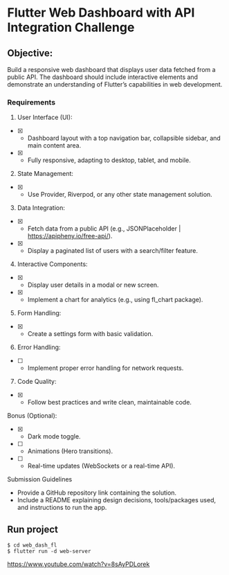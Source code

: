 # Flutter Web Dashboard with API Integration Challenge

## Objective:
Build a responsive web dashboard that displays user data fetched from a public API. The dashboard should include interactive elements and demonstrate an understanding of Flutter’s capabilities in web development.

### Requirements

1. User Interface (UI):
- [x] - Dashboard layout with a top navigation bar, collapsible sidebar, and main content area.
- [x] - Fully responsive, adapting to desktop, tablet, and mobile.
   
2. State Management:
- [x] - Use Provider, Riverpod, or any other state management solution.

3. Data Integration:
- [x] - Fetch data from a public API (e.g., JSONPlaceholder  | https://apipheny.io/free-api/).
- [x] - Display a paginated list of users with a search/filter feature.

4. Interactive Components:
- [x] - Display user details in a modal or new screen.
- [x] - Implement a chart for analytics (e.g., using fl_chart package).

5. Form Handling:
- [x] - Create a settings form with basic validation.

6. Error Handling:
- [ ] - Implement proper error handling for network requests.

7. Code Quality:
- [x] - Follow best practices and write clean, maintainable code.

Bonus (Optional):
- [x] - Dark mode toggle.
- [ ] - Animations (Hero transitions).
- [ ] - Real-time updates (WebSockets or a real-time API).

Submission Guidelines

- Provide a GitHub repository link containing the solution.
- Include a README explaining design decisions, tools/packages used, and instructions to run the app.

## Run project
```
$ cd web_dash_fl
$ flutter run -d web-server
```

https://www.youtube.com/watch?v=8sAyPDLorek